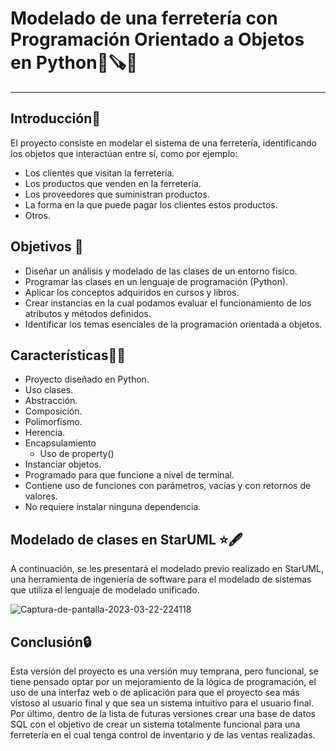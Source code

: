 # Modelado de una ferretería con Programación Orientado a Objetos en Python🐍🪚🔨
------------
## Introducción📖
El proyecto consiste en modelar el sistema de una ferretería, identificando los objetos que interactúan entre sí, como por ejemplo:
- Los clientes que visitan la ferretería.
- Los productos que venden en la ferretería.
- Los proveedores que suministran productos.
- La forma en la que puede pagar los clientes estos productos.
- Otros.

## Objetivos 🎯
- Diseñar un análisis y modelado de las clases de un entorno físico.
- Programar las clases en un lenguaje de programación (Python).
- Aplicar los conceptos adquiridos en cursos y libros.
- Crear instancias en la cual podamos evaluar el funcionamiento de los atributos y métodos definidos.
- Identificar los temas esenciales de la programación orientada a objetos.

## Características🧑‍💻
- Proyecto diseñado en Python. 
- Uso clases.
- Abstracción.
- Composición.
- Polimorfismo.
- Herencia.
- Encapsulamiento
    - Uso de property()
- Instanciar objetos.
- Programado para que funcione a nivel de terminal.
- Contiene uso de funciones con parámetros, vacías y con retornos de valores.
- No requiere instalar ninguna dependencia.

## Modelado de clases en StarUML ⭐🖋️
A continuación, se les presentará el modelado previo realizado en StarUML, una herramienta de ingeniería de software para el modelado de sistemas que utiliza el lenguaje de modelado unificado.

<img src="https://i.ibb.co/vBWcHJm/Captura-de-pantalla-2023-03-22-224118.png" alt="Captura-de-pantalla-2023-03-22-224118" border="0">


## Conclusión🔒
Esta versión del proyecto es una versión muy temprana, pero funcional, se tiene pensado optar por un mejoramiento de la lógica de programación, el uso de una interfaz web o de aplicación para que el proyecto sea más vistoso al usuario final y que sea un sistema intuitivo para el usuario final. Por último, dentro de la lista de futuras versiones crear una base de datos SQL con el objetivo de crear un sistema totalmente funcional para una ferretería en el cual tenga control de inventario y de las ventas realizadas.
